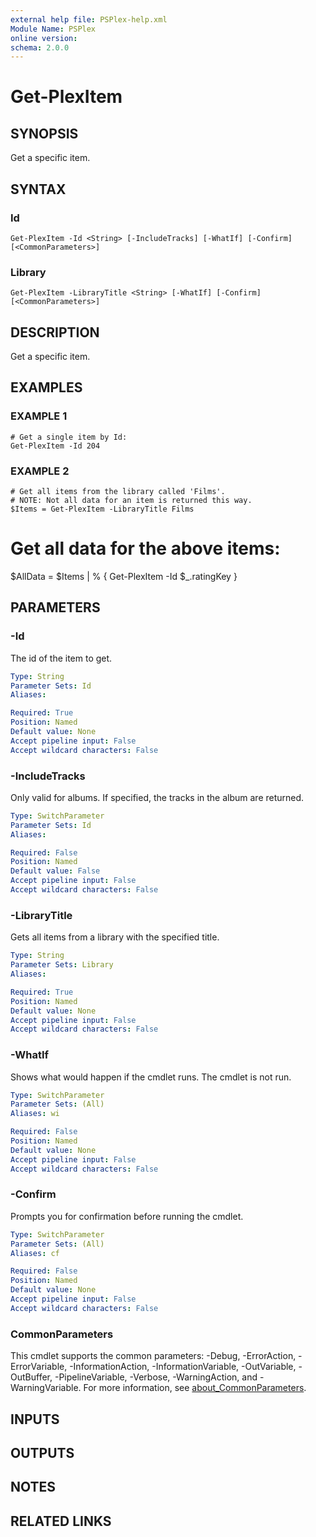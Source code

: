 ```yaml
---
external help file: PSPlex-help.xml
Module Name: PSPlex
online version:
schema: 2.0.0
---
```


# Get-PlexItem

## SYNOPSIS
Get a specific item.

## SYNTAX

### Id
```
Get-PlexItem -Id <String> [-IncludeTracks] [-WhatIf] [-Confirm] [<CommonParameters>]
```

### Library
```
Get-PlexItem -LibraryTitle <String> [-WhatIf] [-Confirm] [<CommonParameters>]
```

## DESCRIPTION
Get a specific item.

## EXAMPLES

### EXAMPLE 1
```
# Get a single item by Id:
Get-PlexItem -Id 204
```

### EXAMPLE 2
```
# Get all items from the library called 'Films'.
# NOTE: Not all data for an item is returned this way.
$Items = Get-PlexItem -LibraryTitle Films
```

# Get all data for the above items:
$AllData = $Items | % { Get-PlexItem -Id $_.ratingKey }

## PARAMETERS

### -Id
The id of the item to get.

```yaml
Type: String
Parameter Sets: Id
Aliases:

Required: True
Position: Named
Default value: None
Accept pipeline input: False
Accept wildcard characters: False
```

### -IncludeTracks
Only valid for albums.
If specified, the tracks in the album are returned.

```yaml
Type: SwitchParameter
Parameter Sets: Id
Aliases:

Required: False
Position: Named
Default value: False
Accept pipeline input: False
Accept wildcard characters: False
```

### -LibraryTitle
Gets all items from a library with the specified title.

```yaml
Type: String
Parameter Sets: Library
Aliases:

Required: True
Position: Named
Default value: None
Accept pipeline input: False
Accept wildcard characters: False
```

### -WhatIf
Shows what would happen if the cmdlet runs.
The cmdlet is not run.

```yaml
Type: SwitchParameter
Parameter Sets: (All)
Aliases: wi

Required: False
Position: Named
Default value: None
Accept pipeline input: False
Accept wildcard characters: False
```

### -Confirm
Prompts you for confirmation before running the cmdlet.

```yaml
Type: SwitchParameter
Parameter Sets: (All)
Aliases: cf

Required: False
Position: Named
Default value: None
Accept pipeline input: False
Accept wildcard characters: False
```

### CommonParameters
This cmdlet supports the common parameters: -Debug, -ErrorAction, -ErrorVariable, -InformationAction, -InformationVariable, -OutVariable, -OutBuffer, -PipelineVariable, -Verbose, -WarningAction, and -WarningVariable. For more information, see [about_CommonParameters](http://go.microsoft.com/fwlink/?LinkID=113216).

## INPUTS

## OUTPUTS

## NOTES

## RELATED LINKS

